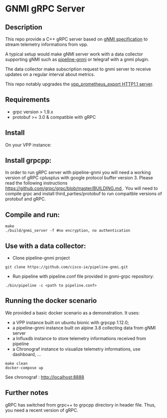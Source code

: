# GNMI gRPC Server

## Description

This repo provide a C++ gRPC server based on [gNMI specification](https://github.com/openconfig/reference/blob/master/rpc/gnmi/gnmi-specification.md) to stream telemetry informations from vpp.

A typical setup would make gNMI server work with a data collector supporting gNMI such as [pipeline-gnmi](https://github.com/cisco-ie/pipeline-gnmi) or telegraf with a gnmi plugin.

The data collector make subscription request to gnmi server to receive updates on a regular interval about metrics.

This repo notably upgrades the [vpp_prometheus_export HTTP1.1 server](https://github.com/FDio/vpp/blob/3620e61dece82781f0073a2908dfcb24724712a9/src/vpp/app/vpp_prometheus_export.c).

## Requirements

* grpc version > 1.9.x
* protobuf >= 3.0 & compatible with gRPC

## Install

On your VPP instance:

Install grpcpp:
---------------

In order to run gRPC server with pipeline-gnmi you will need a working version of gRPC cplusplus with google protocol buffer version 3.
Please read the following instructions [https://github.com/grpc/grpc/blob/master/BUILDING.md ](https://github.com/grpc/grpc/blob/master/BUILDING.md ).
You will need to compile grpc and install third_parties/protobuf to run compaitble versions of protobuf and gRPC.

Compile and run:
----------------

```
make
./build/gnmi_server -f #no encryption, no authentication
```

Use with a data collector:
--------------------------

* Clone pipeline-gnmi project

`git clone https://github.com/cisco-ie/pipeline-gnmi.git`

* Run pipeline with pipeline.conf file provided in gnmi-grpc repository:

`./bin/pipeline -c <path to pipeline.conf>`

## Running the docker scenario

We provided a basic docker scenario as a demonstration. It uses:

* a VPP instance built on ubuntu bionic with grpcpp 1.12.0;
* a pipeline-gnmi instance built on alpine 3.8 collecting data from gNMI server
* a Influxdb instance to store telemetry informations received from pipeline
* a Chronograf instance to visualize telemetry informations, use dashboard, ...

```
make clean
docker-compose up
```

See chronograf : [http://localhost:8888](http://localhost:8888)

## Further notes

gRPC has switched from grpc++ to grpcpp directory in header file. Thus, you need a recent version of gRPC.
